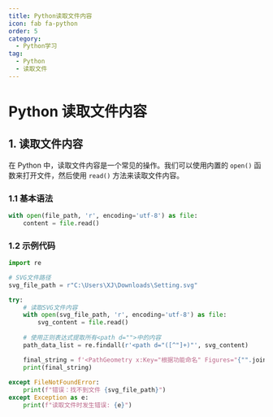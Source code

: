 ```yaml
---
title: Python读取文件内容
icon: fab fa-python
order: 5
category:
  - Python学习
tag:
  - Python
  - 读取文件
---
```


# Python 读取文件内容

## 1. 读取文件内容

在 Python 中，读取文件内容是一个常见的操作。我们可以使用内置的 `open()` 函数来打开文件，然后使用 `read()` 方法来读取文件内容。

### 1.1 基本语法

```python
with open(file_path, 'r', encoding='utf-8') as file:
    content = file.read()
```

### 1.2 示例代码

```py
import re

# SVG文件路径
svg_file_path = r"C:\Users\XJ\Downloads\Setting.svg"

try:
    # 读取SVG文件内容
    with open(svg_file_path, 'r', encoding='utf-8') as file:
        svg_content = file.read()
    
    # 使用正则表达式提取所有<path d="">中的内容
    path_data_list = re.findall(r'<path d="([^"]+)"', svg_content)

    final_string = f'<PathGeometry x:Key="根据功能命名" Figures="{"".join(path_data_list)}"/>'
    print(final_string)
    
except FileNotFoundError:
    print(f"错误：找不到文件 {svg_file_path}")
except Exception as e:
    print(f"读取文件时发生错误: {e}")